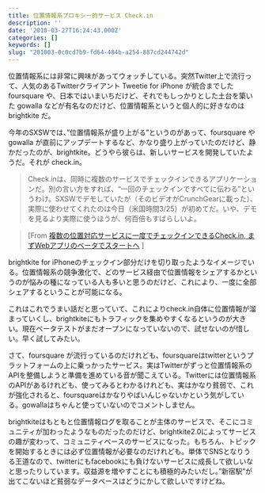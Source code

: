 ```yaml
---
title: 位置情報系プロキシー的サービス Check.in
description: ''
date: '2010-03-27T16:24:43.000Z'
categories: []
keywords: []
slug: "201003-0c0cd7b9-fd64-484b-a254-887cd244742d"
---
```

位置情報系には非常に興味があってウォッチしている。突然Twitter上で流行って、人気のあるTwitterクライアント Tweetie for iPhone が統合までしたfoursquare や、日本ではいまいちだけど、それでもしっかりとした土台を築いた gowalla などが有名なのだけど、位置情報系というと個人的に好きなのは brightkite だ。

今年のSXSWでは、”位置情報系が盛り上がる”というのがあって、foursquare や gowalla が直前にアップデートするなど、かなり盛り上がっていたのだけど、静かだったのが、brightkite。どうやら彼らは、新しいサービスを開発していたようだ。それが check.in。

> Check.inは、同時に複数のサービスでチェックインできるアプリケーションだ。別の言い方をすれば、“一回のチェックインですべてに伝わる”というわけ。SXSWでデモしていたが（そのビデオがCrunchGearに載った）、実際に使わせてくれたのは今日（米国時間3/25）が初めてだ。いや、デモを見るより実際に使うほうが、何百倍もすばらしいよ。

> \[From [複数の位置対応サービスに一度でチェックインできるCheck.in, まずWebアプリのベータでスタートへ](http://jp.techcrunch.com/archives/20100325check-in/) \]

brightkite for iPhoneのチェックイン部分だけを切り取ったようなイメージでいる。位置情報系の競争激化で、どのサービス経由で位置情報をシェアするかというのが悩みの種になっている人も多いと思うのだけど、これにより、一度に全部シェアするということが可能になる。

これはこれでうまい話だと思っていて、これによりcheck.in自体に位置情報が溜まっていくし、brightkiteにもトラフィックを集めやすくなるというのが大きい。現在ベータテストがまだオープンになっていないので、試せないのが惜しい。早く試してみたい。

さて、foursquare が流行っているのだけれども、foursquareはtwitterというプラットフォームの上に乗っかったサービス。実はTwitterがずっと位置情報系のAPIを整備しようと準備を進めている音が聞こえている。Twitterには位置情報系のAPIがあるけれども、使ってみるとわかるけれども、実はかなり貧弱で、これが強化されると、foursquareはかなりやばいんじゃないかという気がしている。gowallaはちゃんと使っていないのでコメントしません。

brightkiteはもともと位置情報ログを取ることが主体のサービスで、そこにコミュニティが加わったようなものだったのだけど、brightkite2.0によってサービスの趣が変わって、コミュニティベースのサービスになった。もちろん、トピックを開始するときには必ず位置情報が必要なのだけれども。単体でSNSとなりうる王道なので、twitterにもfacebookにも負けないサービスに成長して欲しいなと思ったりしています。収益源を増やすことにも積極的みたいだし。”新宿駅”が出てこないほど貧弱なデータベースはどうにかして欲しいですけどね。